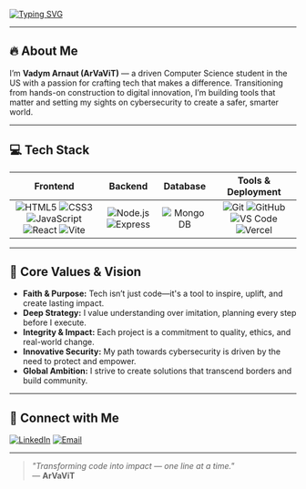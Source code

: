 [![Typing SVG](https://readme-typing-svg.demolab.com?font=Fira+Code&size=28&color=00D7FE&center=true&vCenter=true&pause=1000&width=700&lines=Hi%2C+I'm+Vadym+%28ArVaViT%29;Building+Tech+with+Purpose)](https://git.io/typing-svg)

---

## 🔥 About Me

I’m **Vadym Arnaut (ArVaViT)** — a driven Computer Science student in the US with a passion for crafting tech that makes a difference. Transitioning from hands-on construction to digital innovation, I’m building tools that matter and setting my sights on cybersecurity to create a safer, smarter world.

---

## 💻 Tech Stack

| **Frontend** | **Backend** | **Database** | **Tools & Deployment** |
|:------------:|:-----------:|:------------:|:------------------------:|
| ![HTML5](https://img.shields.io/badge/HTML5-001F3F?style=for-the-badge&logo=html5&logoColor=white) ![CSS3](https://img.shields.io/badge/CSS3-001F3F?style=for-the-badge&logo=css3&logoColor=white) ![JavaScript](https://img.shields.io/badge/JavaScript-001F3F?style=for-the-badge&logo=javascript&logoColor=white) ![React](https://img.shields.io/badge/React-00D7FE?style=for-the-badge&logo=react&logoColor=white) ![Vite](https://img.shields.io/badge/Vite-00D7FE?style=for-the-badge&logo=vite&logoColor=white) | ![Node.js](https://img.shields.io/badge/Node.js-001F3F?style=for-the-badge&logo=node.js&logoColor=white) ![Express](https://img.shields.io/badge/Express-001F3F?style=for-the-badge&logo=express&logoColor=white) | ![MongoDB](https://img.shields.io/badge/MongoDB-00D7FE?style=for-the-badge&logo=mongodb&logoColor=white) | ![Git](https://img.shields.io/badge/Git-FF4136?style=for-the-badge&logo=git&logoColor=white) ![GitHub](https://img.shields.io/badge/GitHub-FF4136?style=for-the-badge&logo=github&logoColor=white) ![VS Code](https://img.shields.io/badge/VS_Code-FF4136?style=for-the-badge&logo=visual-studio-code&logoColor=white) ![Vercel](https://img.shields.io/badge/Vercel-FF4136?style=for-the-badge&logo=vercel&logoColor=white) |

---

## 🌟 Core Values & Vision

- **Faith & Purpose:** Tech isn’t just code—it's a tool to inspire, uplift, and create lasting impact.
- **Deep Strategy:** I value understanding over imitation, planning every step before I execute.
- **Integrity & Impact:** Each project is a commitment to quality, ethics, and real-world change.
- **Innovative Security:** My path towards cybersecurity is driven by the need to protect and empower.
- **Global Ambition:** I strive to create solutions that transcend borders and build community.

---

## 🔗 Connect with Me

[![LinkedIn](https://img.shields.io/badge/LinkedIn-001F3F?style=for-the-badge&logo=linkedin&logoColor=white)](https://www.linkedin.com/in/vadymarnaut/)
[![Email](https://img.shields.io/badge/Email-FF4136?style=for-the-badge&logo=gmail&logoColor=white)](mailto:your@email.com)

---

> _"Transforming code into impact — one line at a time."_  
> — **ArVaViT**
